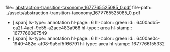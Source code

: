 file:: [abstraction-transition-taxonomy_1677765525085_0.pdf](../assets/abstraction-transition-taxonomy_1677765525085_0.pdf)
file-path:: ../assets/abstraction-transition-taxonomy_1677765525085_0.pdf

- [:span]
  ls-type:: annotation
  hl-page:: 6
  hl-color:: green
  id:: 6400adb5-ca2f-4aef-9e55-a2aec483a968
  hl-type:: area
  hl-stamp:: 1677766067549
- [:span]
  ls-type:: annotation
  hl-page:: 6
  hl-color:: green
  id:: 6400ae0c-1940-482e-af08-9a5cf5f66791
  hl-type:: area
  hl-stamp:: 1677766155332